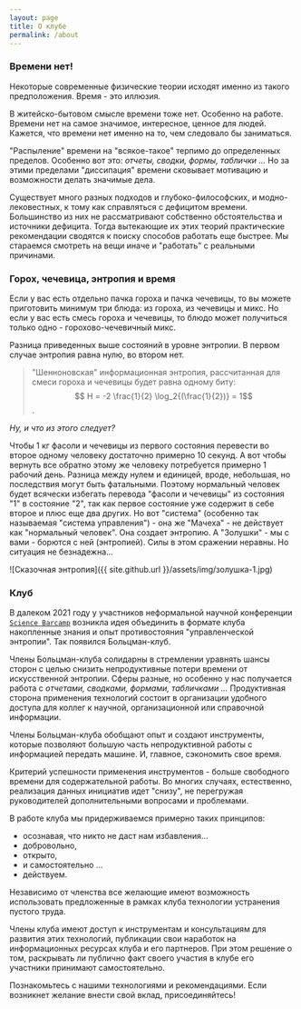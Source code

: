```yaml
---
layout: page
title: О клубе
permalink: /about
---
```



### Времени нет!

Некоторые современные физические теории исходят именно из такого предположения. Время - это иллюзия.

В житейско-бытовом смысле времени тоже нет. Особенно на работе. Времени нет на самое значимое, интересное, ценное для людей. Кажется, что времени нет именно на то, чем следовало бы заниматься.

"Распыление" времени на "всякое-такое" терпимо до определенных пределов. Особенно вот это: *отчеты, сводки, формы, таблички ...* Но за этими пределами "диссипация" времени сковывает мотивацию и возможности делать значимые дела.  

Существует много разных подходов и глубоко-философских, и модно-лековестных, к тому как справляться с дефицитом времени. Большинство из них не рассматривают собственно обстоятельства и источники дефицита. Тогда вытекающие их этих теорий практические рекомендации сводятся к поиску способов работать еще быстрее.  Мы стараемся смотреть на вещи иначе и "работать" с реальными причинами.

### Горох, чечевица, энтропия и время

Если у вас есть отдельно пачка гороха и пачка чечевицы, то вы можете приготовить минимум три блюда: из гороха, из чечевицы и микс. Но если у вас есть смесь гороха и чечевицы, то блюдо может получиться только одно - горохово-чечевичный микс.

Разница приведенных выше состояний в уровне энтропии. В первом случае энтропия равна нулю, во втором нет.

> "Шенноновская" информационная энтропия, рассчитанная для смеси гороха и чечевицы будет равна одному биту:
> $$ H = -2 \frac{1}{2} \log_2{(\frac{1}{2})} = 1$$.

*Ну, и что из этого следует?*

Чтобы 1 кг фасоли и чечевицы из первого состояния перевести во второе  одному человеку достаточно примерно 10 секунд. А вот чтобы вернуть все обратно этому же человеку потребуется примерно 1 рабочий день. Разница между нулем и единицей, вроде, небольшая, но последствия могут быть фатальными. Поэтому нормальный человек будет всячески избегать перевода "фасоли и чечевицы" из состояния "1" в состояние "2", так как первое состояние уже содержит в себе второе и плюс еще два других. Но вот "система" (особенно так называемая "система управления") - она же "Мачеха" - не действует как "нормальный человек". Она  создает энтропию. А "Золушки" - мы с вами - борются с ней (энтропией). Силы в этом сражении неравны. Но ситуация не безнадежна...

![Сказочная энтропия]({{ site.github.url }}/assets/img/золушка-1.jpg)

### Клуб

В далеком 2021 году у участников неформальной научной конференции [`Science Barcamp`](https://science-barcamp.ru/topic_2) возникла идея объединить в формате клуба накопленные знания и опыт противостояния "управленческой энтропии". Так появился Больцман-клуб.

Члены Больцман-клуба солидарны в стремлении уравнять шансы сторон с целью снизить непродуктивные потери времени от искусственной энтропии. Сферы разные, но особенно у нас получается работа с *отчетами, сводками, формами, табличками ...* Продуктивная сторона применения технологий состоит в организации удобного доступа для коллег к научной, организационной или справочной информации.

Члены Больцман-клуба обобщают опыт и создают инструменты, которые позволяют большую часть непродуктивной работы с информацией передать машине. И, главное, сэкономить свое время.

Критерий успешности применения инструментов - больше свободного времени для содержательной работы. Во многих случаях, естественно, реализация данных инициатив идет "снизу", не перегружая руководителей дополнительными вопросами и проблемами.

В работе клуба мы придерживаемся примерно таких принципов:

- осознавая, что никто не даст нам избавления...
- добровольно,
- открыто,
- и самостоятельно ...
- действуем.

Независимо от членства все желающие имеют возможность использовать предложенные в рамках клуба технологии устранения пустого труда.

Члены клуба имеют доступ к инструментам и консультациям для развития этих технологий, публикации свои наработок на информационных ресурсах клуба и его партнеров. При этом решение о том, раскрывать ли публично факт своего участия в клубе его участники принимают самостоятельно.

Познакомьтесь с нашими технологиями и рекомендациями. Если возникнет желание внести свой вклад, присоединяйтесь!
